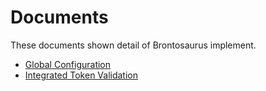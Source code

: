 # Documents

These documents shown detail of Brontosaurus implement.

-   [Global Configuration](./document/global-configuration.md)
-   [Integrated Token Validation](./document/token-validation.md)
